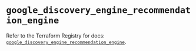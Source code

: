 # `google_discovery_engine_recommendation_engine`

Refer to the Terraform Registry for docs: [`google_discovery_engine_recommendation_engine`](https://registry.terraform.io/providers/hashicorp/google-beta/6.49.1/docs/resources/google_discovery_engine_recommendation_engine).
